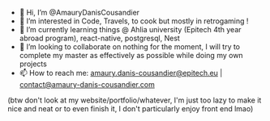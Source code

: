 - 👋 Hi, I’m @AmauryDanisCousandier
- 👀 I’m interested in Code, Travels, to cook but mostly in retrogaming !
- 🌱 I’m currently learning things @ Ahlia university (Epitech 4th year abroad program), react-native, postgresql, Nest
- 💞️ I’m looking to collaborate on nothing for the moment, I will try to complete my master as effectively as possible while doing my own projects
- 📫 How to reach me: amaury.danis-cousandier@epitech.eu | contact@amaury-danis-cousandier.com

(btw don't look at my website/portfolio/whatever, I'm just too lazy to make it nice and neat or to even finish it, I don't particularly enjoy front end lmao)

<!---
AmauryDanisCousandier/AmauryDanisCousandier is a ✨ special ✨ repository because its `README.md` (this file) appears on your GitHub profile.
You can click the Preview link to take a look at your changes.
--->
